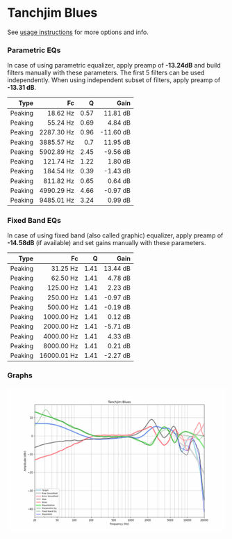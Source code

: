 # Tanchjim Blues
See [usage instructions](https://github.com/jaakkopasanen/AutoEq#usage) for more options and info.

### Parametric EQs
In case of using parametric equalizer, apply preamp of **-13.24dB** and build filters manually
with these parameters. The first 5 filters can be used independently.
When using independent subset of filters, apply preamp of **-13.31 dB**.

| Type    | Fc         |    Q | Gain      |
|--------:|-----------:|-----:|----------:|
| Peaking | 18.62 Hz   | 0.57 | 11.81 dB  |
| Peaking | 55.24 Hz   | 0.69 | 4.84 dB   |
| Peaking | 2287.30 Hz | 0.96 | -11.60 dB |
| Peaking | 3885.57 Hz | 0.7  | 11.95 dB  |
| Peaking | 5902.89 Hz | 2.45 | -9.56 dB  |
| Peaking | 121.74 Hz  | 1.22 | 1.80 dB   |
| Peaking | 184.54 Hz  | 0.39 | -1.43 dB  |
| Peaking | 811.82 Hz  | 0.65 | 0.64 dB   |
| Peaking | 4990.29 Hz | 4.66 | -0.97 dB  |
| Peaking | 9485.01 Hz | 3.24 | 0.99 dB   |

### Fixed Band EQs
In case of using fixed band (also called graphic) equalizer, apply preamp of **-14.58dB**
(if available) and set gains manually with these parameters.

| Type    | Fc          |    Q | Gain     |
|--------:|------------:|-----:|---------:|
| Peaking | 31.25 Hz    | 1.41 | 13.44 dB |
| Peaking | 62.50 Hz    | 1.41 | 4.78 dB  |
| Peaking | 125.00 Hz   | 1.41 | 2.23 dB  |
| Peaking | 250.00 Hz   | 1.41 | -0.97 dB |
| Peaking | 500.00 Hz   | 1.41 | -0.19 dB |
| Peaking | 1000.00 Hz  | 1.41 | 0.12 dB  |
| Peaking | 2000.00 Hz  | 1.41 | -5.71 dB |
| Peaking | 4000.00 Hz  | 1.41 | 4.33 dB  |
| Peaking | 8000.00 Hz  | 1.41 | 0.21 dB  |
| Peaking | 16000.01 Hz | 1.41 | -2.27 dB |

### Graphs
![](./Tanchjim%20Blues.png)